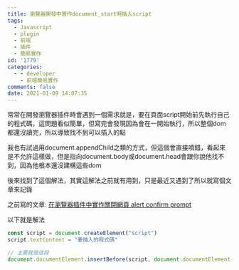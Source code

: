 ```yaml
---
title: 瀏覽器開發中實作document_start時插入script
tags:
  - Javascript
  - plugin
  - 前端
  - 插件
  - 簡易實作
id: '1779'
categories:
  - - developer
    - 前端簡易實作
comments: false
date: 2021-01-09 14:07:35
---
```


常常在開發瀏覽器插件時會遇到一個需求就是，要在頁面script開始前先執行自己的程式碼，這問題看似簡單，但寫完會發現因為會在一開始執行，所以整個dom都還沒讀完，所以導致找不到可以插入的點

我也有試過用document.appendChild之類的方式，但這個會直接噴錯，看起來是不允許這樣做，但是指向document.body或document.head會跟你說他找不到，因為他根本還沒建構這些dom

後來找到了這個解法，其實這解法之前就有用到，只是最近又遇到了所以就寫個文章來記錄

之前寫的文章: [在瀏覽器插件中實作關閉網頁 alert confirm prompt](https://blog.devcker.com/extension-disable-alert/ "在瀏覽器插件中實作關閉網頁 alert confirm prompt")

以下就是解法

```javascript
const script = document.createElement("script")
script.textContent = "要插入的程式碼"

// 主要就是這段
document.documentElement.insertBefore(script, document.documentElement.firstChild  null)
```